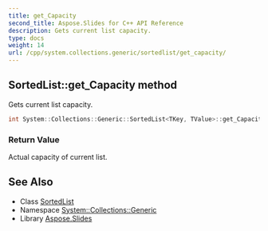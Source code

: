 ```yaml
---
title: get_Capacity
second_title: Aspose.Slides for C++ API Reference
description: Gets current list capacity.
type: docs
weight: 14
url: /cpp/system.collections.generic/sortedlist/get_capacity/
---
```

## SortedList::get_Capacity method


Gets current list capacity.

```cpp
int System::Collections::Generic::SortedList<TKey, TValue>::get_Capacity() const
```


### Return Value

Actual capacity of current list.

## See Also

* Class [SortedList](../)
* Namespace [System::Collections::Generic](../../)
* Library [Aspose.Slides](../../../)
